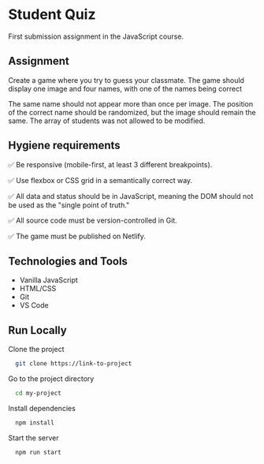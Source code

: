 
# Student Quiz
First submission assignment in the JavaScript course.

## Assignment
Create a game where you try to guess your classmate. The game should display one image and four names, with one of the names being correct

The same name should not appear more than once per image.
The position of the correct name should be randomized, but the image should remain the same. The array of students was not allowed to be modified.

## Hygiene requirements

✅ Be responsive (mobile-first, at least 3 different breakpoints).

✅ Use flexbox or CSS grid in a semantically correct way.

✅ All data and status should be in JavaScript, meaning the DOM should not be used as the "single point of truth."

✅ All source code must be version-controlled in Git.

✅ The game must be published on Netlify.

## Technologies and Tools

- Vanilla JavaScript
- HTML/CSS
- Git
- VS Code


## Run Locally

Clone the project

```bash
  git clone https://link-to-project
```

Go to the project directory

```bash
  cd my-project
```

Install dependencies

```bash
  npm install
```

Start the server

```bash
  npm run start
```

